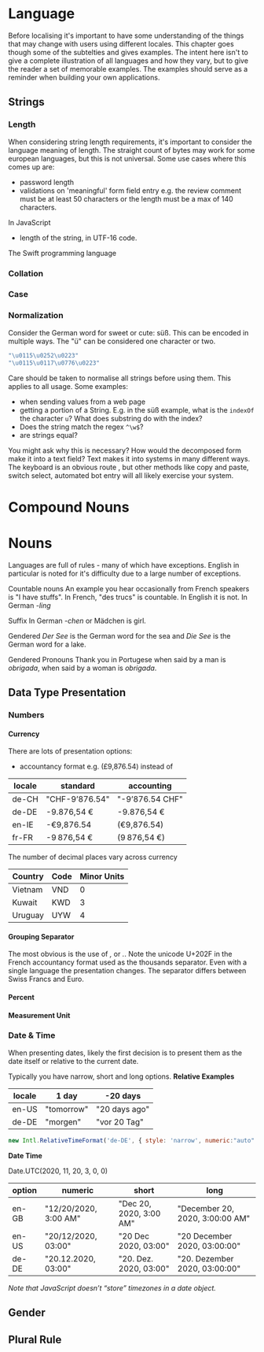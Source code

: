 
[//]: # (Copyright 2020, Robert Collins and the i18n-book contributors.)

# Language
Before localising it's important to have some understanding of the things that may change with users using different 
locales. This chapter goes though some of the subtelties and gives examples. 
The intent here isn't to give a complete illustration of all languages and how they vary, but to give the reader a set 
of memorable examples. The examples should serve as a reminder when building your own applications.   

## Strings
### Length
When considering string length requirements, it's important to consider the language meaning of length. The straight 
count of bytes may work for some european languages, but this is not universal. 
Some use cases where this comes up are:
 - password length
 - validations on 'meaningful' form field entry e.g. the review comment must be at least 50 characters or the length 
 must be a max of 140 characters.
 
In JavaScript 
 - length of the string, in UTF-16 code.
 
The Swift programming language  

### Collation

### Case

### Normalization
Consider the German word for sweet or cute: süß. This can be encoded in multiple ways. The "ü" can be considered one 
character or two.  
```js
"\u0115\u0252\u0223"
"\u0115\u0117\u0776\u0223"
```
Care should be taken to normalise all strings before using them. This applies to all usage. Some examples:
 - when sending values from a web page 
 - getting a portion of a String. E.g. in the süß example, what is the `indexOf` the character `u`? What does substring 
 do with the index? 
 - Does the string match the regex `^\w$`?
 - are strings equal?     

You might ask why this is necessary? How would the decomposed form make it into a text field? Text makes it into systems in many different ways. The keyboard is an obvious route
, but other methods like copy and paste, switch select, automated bot entry will all likely exercise your system. 

# Compound Nouns


# Nouns
Languages are full of rules - many of which have exceptions. English in particular is noted for it's difficulty due to a 
large number of exceptions.  

Countable nouns
An example you hear occasionally from French speakers is "I have stuffs". In French, "des trucs" is countable. In English it is not. In German *-ling*  

Suffix
In German *-chen* or Mädchen is girl. 

Gendered
*Der See* is the German word for the sea and *Die See* is the German word for a lake. 

Gendered Pronouns
Thank you in Portugese when said by a man is *obrigada*, when said by a woman is *obrigada*. 


## Data Type Presentation
### Numbers

#### Currency
There are lots of presentation options:
 - accountancy format e.g. (£9,876.54) instead of 
 
| locale | standard        | accounting
|--------|-----------------|------------------|
| de-CH  | "CHF-9’876.54"  | "-9’876.54 CHF" |
| de-DE | -9.876,54 € | -9.876,54 € |
| en-IE  | -€9,876.54 | (€9,876.54) |
| fr-FR  | -9 876,54 € | (9 876,54 €) |

The number of decimal places vary across currency

| Country | Code | Minor Units |
|---------|------|-------------|
| Vietnam | VND | 0            |
| Kuwait  | KWD | 3            |
| Uruguay | UYW | 4            |

#### Grouping Separator
The most obvious is the use of *,* or *.*. 
Note the unicode U+202F in the French accountancy format used as the thousands separator.
Even with a single language the presentation changes. The separator differs between Swiss Francs and Euro.
 
#### Percent

#### Measurement Unit

### Date & Time
When presenting dates, likely the first decision is to present them as the date itself or relative to the current date. 

Typically you have narrow, short and long options.
**Relative Examples**

| locale  | 1 day     | -20 days     |
|--------|------------|--------------|
| en-US  | "tomorrow" |"20 days ago" |
| de-DE  | "morgen"   |"vor 20 Tag"  |

```js
new Intl.RelativeTimeFormat('de-DE', { style: 'narrow', numeric:"auto" })
```
**Date Time**

Date.UTC(2020, 11, 20, 3, 0, 0)

| option | numeric               | short                   | long |
|--------|-----------------------|-------------------------|------|
| en-GB  | "12/20/2020, 3:00 AM" | "Dec 20, 2020, 3:00 AM" | "December 20, 2020, 3:00:00 AM" |
| en-US  | "20/12/2020, 03:00"   | "20 Dec 2020, 03:00"    | "20 December 2020, 03:00:00" |
| de-DE  | "20.12.2020, 03:00"   | "20. Dez. 2020, 03:00"  | "20. Dezember 2020, 03:00:00" |

*Note that JavaScript doesn’t “store” timezones in a date object.*

## Gender

## Plural Rule
